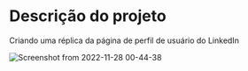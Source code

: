 # Descrição do projeto

Criando uma réplica da página de perfil de usuário do LinkedIn

![Screenshot from 2022-11-28 00-44-38](https://user-images.githubusercontent.com/81364355/204189691-86024cc7-8051-4b69-a297-0e5d26b8265f.png)
